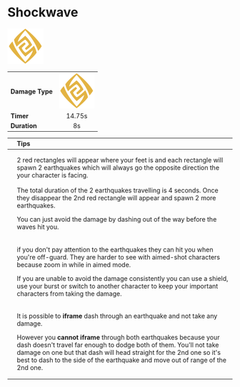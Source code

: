 # Shockwave

![](../../.gitbook/assets/geo_med.png)

|  |  |
| :--- | :---: |
| **Damage Type** | ![](../../.gitbook/assets/geo_med.png)  |
| **Timer** | 14.75s |
| **Duration** | 8s |

<table>
  <thead>
    <tr>
      <th style="text-align:left"></th>
      <th style="text-align:left">Tips</th>
    </tr>
  </thead>
  <tbody>
    <tr>
      <td style="text-align:left"></td>
      <td style="text-align:left">
        <p>2 red rectangles will appear where your feet is and each rectangle will
          spawn 2 earthquakes which will always go the opposite direction the your
          character is facing.
          <br />
          <br />The total duration of the 2 earthquakes travelling is 4 seconds. Once
          they disappear the 2nd red rectangle will appear and spawn 2 more earthquakes.</p>
        <p>You can just avoid the damage by dashing out of the way before the waves
          hit you.</p>
      </td>
    </tr>
    <tr>
      <td style="text-align:left"></td>
      <td style="text-align:left">
        <p>if you don&apos;t pay attention to the earthquakes they can hit you when
          you&apos;re off-guard. They are harder to see with aimed-shot characters
          because zoom in while in aimed mode.</p>
        <p>If you are unable to avoid the damage consistently you can use a shield,
          use your burst or switch to another character to keep your important characters
          from taking the damage.</p>
      </td>
    </tr>
    <tr>
      <td style="text-align:left"></td>
      <td style="text-align:left">
        <p>It is possible to <b>iframe</b> dash through an earthquake and not take
          any damage.</p>
        <p>However you <b>cannot iframe</b> through both earthquakes because your dash
          doesn&apos;t travel far enough to dodge both of them. You&apos;ll not take
          damage on one but that dash will head straight for the 2nd one so it&apos;s
          best to dash to the side of the earthquake and move out of range of the
          2nd one.</p>
      </td>
    </tr>
  </tbody>
</table>

